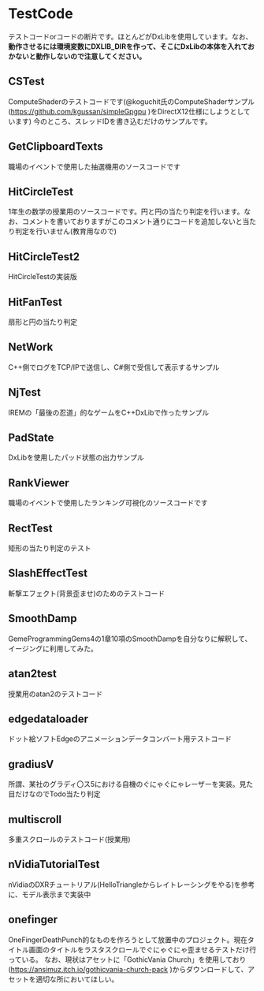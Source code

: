 # TestCode
テストコードorコードの断片です。ほとんどがDxLibを使用しています。なお、 **動作させるには環境変数にDXLIB_DIRを作って、そこにDxLibの本体を入れておかないと動作しないので注意してください。** 
## CSTest
ComputeShaderのテストコードです(@koguchit氏のComputeShaderサンプル(https://github.com/kgussan/simpleGpgpu )をDirectX12仕様にしようとしています)
今のところ、スレッドIDを書き込むだけのサンプルです。
## GetClipboardTexts
職場のイベントで使用した抽選機用のソースコードです
## HitCircleTest
1年生の数学の授業用のソースコードです。円と円の当たり判定を行います。なお、コメントを書いておりますがこのコメント通りにコードを追加しないと当たり判定を行いません(教育用なので)
## HitCircleTest2
HitCircleTestの実装版
## HitFanTest
扇形と円の当たり判定
## NetWork
C++側でログをTCP/IPで送信し、C#側で受信して表示するサンプル
## NjTest
IREMの「最後の忍道」的なゲームをC++DxLibで作ったサンプル
## PadState
DxLibを使用したパッド状態の出力サンプル
## RankViewer
職場のイベントで使用したランキング可視化のソースコードです
## RectTest
矩形の当たり判定のテスト
## SlashEffectTest
斬撃エフェクト(背景歪ませ)のためのテストコード
## SmoothDamp
GemeProgrammingGems4の1章10項のSmoothDampを自分なりに解釈して、イージングに利用してみた。
## atan2test
授業用のatan2のテストコード
## edgedataloader
ドット絵ソフトEdgeのアニメーションデータコンバート用テストコード
## gradiusV
所謂、某社のグラディ〇ス5における自機のぐにゃぐにゃレーザーを実装。見た目だけなのでTodo当たり判定
## multiscroll
多重スクロールのテストコード(授業用)
## nVidiaTutorialTest
nVidiaのDXRチュートリアル(HelloTriangleからレイトレーシングをやる)を参考に、モデル表示まで実装中
## onefinger
OneFingerDeathPunch的なものを作ろうとして放置中のプロジェクト。現在タイトル画面のタイトルをラスタスクロールでぐにゃぐにゃ歪ませるテストだけ行っている。
なお、現状はアセットに「GothicVania Church」を使用しており(https://ansimuz.itch.io/gothicvania-church-pack )からダウンロードして、アセットを適切な所においてほしい。

